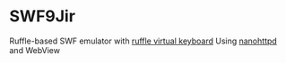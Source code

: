 # SWF9Jir
Ruffle-based SWF emulator with [ruffle virtual keyboard](https://github.com/ed253/ruffle-virtual-keyboard/)
Using [nanohttpd](https://github.com/NanoHttpd/nanohttpd) and WebView

